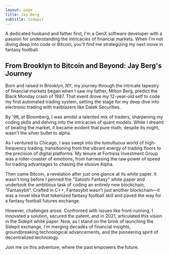 ```yaml
---
layout: page
title: Jay Berg
subtitle: Sidepit
---
```


A dedicated husband and father first, I'm a GenX software developer with a passion for understanding the intricacies of financial markets. When I'm not diving deep into code or Bitcoin, you'll find me strategizing my next move in fantasy football.


## From Brooklyn to Bitcoin and Beyond: Jay Berg's Journey

Born and raised in Brooklyn, NY, my journey through the intricate tapestry of financial markets began when I saw my father, Milton Berg, predict the Black Monday crash of 1987. That event drove my 12-year-old self to code my first automated trading system, setting the stage for my deep dive into electronic trading with trailblazers like Datek Securities.

By '96, at Bloomberg, I was amidst a talented mix of traders, sharpening my coding skills and delving into the intricacies of quant models. While I dreamt of beating the market, it became evident that pure math, despite its might, wasn't the silver bullet to alpha.

As I ventured to Chicago, I was swept into the tumultuous world of high-frequency trading, transitioning from the vibrant energy of trading floors to the precision of digital platforms. My tenure at Fortress Investment Group was a roller-coaster of emotions, from harnessing the raw power of speed for trading advantages to chasing the elusive Alpha.

Then came Bitcoin, a revelation after just one glance at its white paper. It wasn't long before I penned the "Satoshi Fantasy" white paper and undertook the ambitious task of coding an entirely new blockchain, "Fantasybit". Crafted in C++, Fantasybit wasn't just another blockchain—it was a novel idea that tokenized fantasy football skill and paved the way for a fantasy football futures exchange.

However, challenges arose. Confronted with issues like front-running, I innovated a solution, secured the patent, and in 2021, articulated this vision in the Sidepit white paper. Now, as I stand on the brink of launching the Sidepit exchange, I'm merging decades of financial insights, groundbreaking technological advancements, and the pioneering spirit of decentralized technology.

Join me on this adventure, where the past empowers the future.
